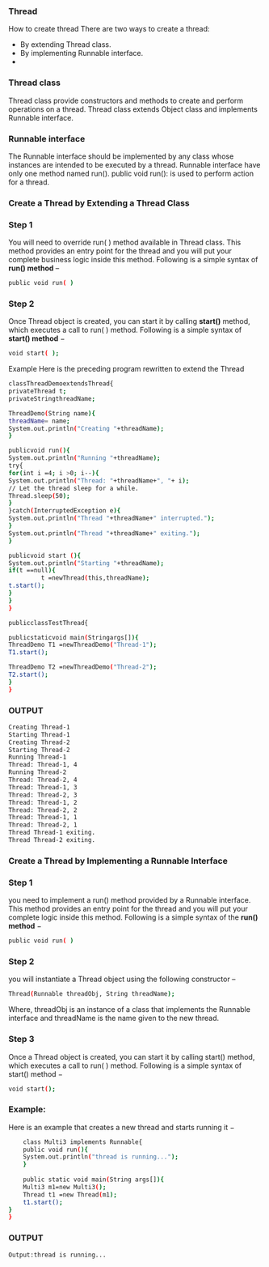 ### Thread

How to create thread
There are two ways to create a thread:
-	By extending Thread class.
-	By implementing Runnable interface.
-	
### Thread class

Thread class provide constructors and methods to create and perform operations on a thread.
Thread class extends Object class and implements Runnable interface.

### Runnable interface

The Runnable interface should be implemented by any class whose instances are intended to be executed by a thread. Runnable interface have only one method named run().
public void run(): is used to perform action for a thread.

### Create a Thread by Extending a Thread Class

### Step 1

You will need to override run( ) method available in Thread class. This method provides an entry point for the thread and you will put your complete business logic inside this method. 
Following is a simple syntax of **run() method** –

```sh
public void run( )
```

### Step 2

Once Thread object is created, you can start it by calling **start()** method, which executes a call to
run( ) method. Following is a simple syntax of **start() method** −

```sh
void start( );
```
Example Here is the preceding program rewritten to extend the Thread

```sh
classThreadDemoextendsThread{
privateThread t;
privateStringthreadName;

ThreadDemo(String name){
threadName= name;
System.out.println("Creating "+threadName);
}

publicvoid run(){
System.out.println("Running "+threadName);
try{
for(int i =4; i >0; i--){
System.out.println("Thread: "+threadName+", "+ i);
// Let the thread sleep for a while.
Thread.sleep(50);
}
}catch(InterruptedException e){
System.out.println("Thread "+threadName+" interrupted.");
}
System.out.println("Thread "+threadName+" exiting.");
}

publicvoid start (){
System.out.println("Starting "+threadName);
if(t ==null){
         t =newThread(this,threadName);
t.start();
}
}
}

publicclassTestThread{

publicstaticvoid main(Stringargs[]){
ThreadDemo T1 =newThreadDemo("Thread-1");
T1.start();

ThreadDemo T2 =newThreadDemo("Thread-2");
T2.start();
}
}

```

### OUTPUT

```sh
Creating Thread-1
Starting Thread-1
Creating Thread-2
Starting Thread-2
Running Thread-1
Thread: Thread-1, 4
Running Thread-2
Thread: Thread-2, 4
Thread: Thread-1, 3
Thread: Thread-2, 3
Thread: Thread-1, 2
Thread: Thread-2, 2
Thread: Thread-1, 1
Thread: Thread-2, 1
Thread Thread-1 exiting.
Thread Thread-2 exiting.

```

### Create a Thread by Implementing a Runnable Interface

### Step 1
you need to implement a run() method provided by a Runnable interface. This method provides an entry point for the thread and you will put your complete logic inside this method. Following is a simple syntax of the **run() method** −

```sh
public void run( )
```

### Step 2
you will instantiate a Thread object using the following constructor –

```sh
Thread(Runnable threadObj, String threadName);
```
Where, threadObj is an instance of a class that implements the Runnable interface and threadName is the name given to the new thread.

### Step 3
Once a Thread object is created, you can start it by calling start() method, which executes a call to run( ) method. Following is a simple syntax of start() method −

```sh
void start();
```

### Example:
Here is an example that creates a new thread and starts running it −

```sh
	class Multi3 implements Runnable{  
	public void run(){  
	System.out.println("thread is running...");  
	}  
	  
	public static void main(String args[]){  
	Multi3 m1=new Multi3();  
	Thread t1 =new Thread(m1);  
	t1.start();  
}  
}  

```

### OUTPUT

```sh
Output:thread is running...
```
